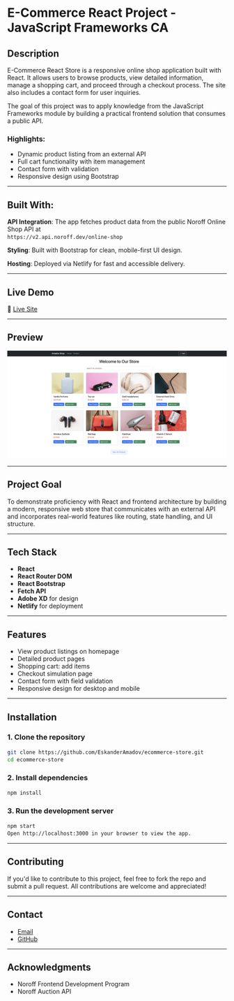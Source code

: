 # E-Commerce React Project - JavaScript Frameworks CA

## Description

E-Commerce React Store is a responsive online shop application built with React. It allows users to browse products, view detailed information, manage a shopping cart, and proceed through a checkout process. The site also includes a contact form for user inquiries.

The goal of this project was to apply knowledge from the JavaScript Frameworks module by building a practical frontend solution that consumes a public API.


### Highlights:
- Dynamic product listing from an external API
- Full cart functionality with item management
- Contact form with validation
- Responsive design using Bootstrap

---

## Built With:

**API Integration**: The app fetches product data from the public Noroff Online Shop API at  
`https://v2.api.noroff.dev/online-shop`

**Styling**: Built with Bootstrap for clean, mobile-first UI design.

**Hosting**: Deployed via Netlify for fast and accessible delivery.


---

## Live Demo

🔗 [Live Site](https://bucolic-lokum-7d5416.netlify.app/)  

---


## Preview

![E-Commerce React Store Preview](./public/assets/amadovshop.png)  


---

## Project Goal

To demonstrate proficiency with React and frontend architecture by building a modern, responsive web store that communicates with an external API and incorporates real-world features like routing, state handling, and UI structure.

---

## Tech Stack

- **React**
- **React Router DOM**
- **React Bootstrap**
- **Fetch API**
- **Adobe XD** for design
- **Netlify** for deployment

---

## Features

- View product listings on homepage
- Detailed product pages
- Shopping cart: add items
- Checkout simulation page
- Contact form with field validation
- Responsive design for desktop and mobile

---

## Installation

### 1. Clone the repository

```bash
git clone https://github.com/EskanderAmadov/ecommerce-store.git
cd ecommerce-store
```

### 2. Install dependencies
```bash
npm install
```

### 3. Run the development server
```bash
npm start
Open http://localhost:3000 in your browser to view the app.
```


---

## Contributing

If you'd like to contribute to this project, feel free to fork the repo and submit a pull request. All contributions are welcome and appreciated!


---

## Contact 

- [Email](eskander.amadov@gmail.com)
- [GitHub](https://github.com/EskanderAmadov)


---

## Acknowledgments

- Noroff Frontend Development Program
- Noroff Auction API
